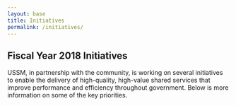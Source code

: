 ```yaml
---
layout: base
title: Initiatives
permalink: /initiatives/
---
```

## Fiscal Year 2018 Initiatives
USSM, in partnership with the community, is working on several initiatives to enable the delivery of high-quality, high-value shared services that improve performance and efficiency throughout government. Below is more information on some of the key priorities.
